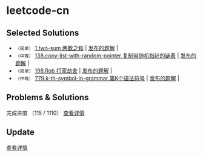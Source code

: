 # leetcode-cn



## Selected Solutions
* `（简单）` [1.two-sum 两数之和](./problems/1.two-sum/README.md) | [发布的题解]() |
* `（中等）` [138.copy-list-with-random-pointer 复制带随机指针的链表](./problems/138.copy-list-with-random-pointer/README.md) | [发布的题解](https://leetcode-cn.com/problems/copy-list-with-random-pointer/solution/fu-zhi-dai-sui-ji-zhi-zhen-de-lian-biao-shi-yong-m/) |
* `（简单）` [198.Rob 打家劫舍](./problems/198.Rob/README.md) | [发布的题解](https://leetcode-cn.com/problems/house-robber/solution/da-jia-jie-she-by-ikaruga) | 
* `（中等）` [779.k-th-symbol-in-grammar 第K个语法符号](./problems/779.k-th-symbol-in-grammar/README.md) | [发布的题解](https://leetcode-cn.com/problems/k-th-symbol-in-grammar/solution/di-kge-yu-fa-fu-hao-by-ikaruga-2/) |

## Problems & Solutions
完成进度 （115 / 1110）
[查看详情](./Problems.md)  

## Update
[查看详情](./Update.md)  

